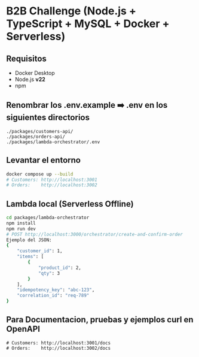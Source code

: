 # B2B Challenge (Node.js + TypeScript + MySQL + Docker + Serverless)

## Requisitos
- Docker Desktop
- Node.js **v22**
- npm

 
## Renombrar los .env.example ➡️ .env en los siguientes directorios
```
./packages/customers-api/
./packages/orders-api/
./packages/lambda-orchestrator/.env
```

## Levantar el entorno
```bash
docker compose up --build
# Customers: http://localhost:3001
# Orders:    http://localhost:3002
```

## Lambda local (Serverless Offline)
```bash
cd packages/lambda-orchestrator
npm install
npm run dev
# POST http://localhost:3000/orchestrator/create-and-confirm-order
Ejemplo del JSON:
{
    "customer_id": 1,
    "items": [
        {
            "product_id": 2,
            "qty": 3
        }
    ],
    "idempotency_key": "abc-123",
    "correlation_id": "req-789"
}
```

## Para Documentacion, pruebas y ejemplos curl en OpenAPI
```
# Customers: http://localhost:3001/docs
# Orders:    http://localhost:3002/docs
```

